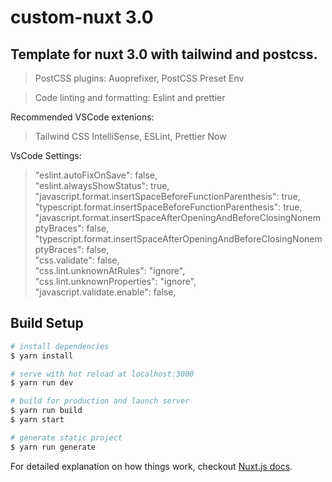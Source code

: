 # custom-nuxt 3.0

## Template for nuxt 3.0 with tailwind and postcss.

> PostCSS plugins: Auoprefixer, PostCSS Preset Env

> Code linting and formatting: Eslint and prettier

Recommended VSCode extenions:
> Tailwind CSS IntelliSense, ESLint, Prettier Now

VsCode Settings:  
>  "eslint.autoFixOnSave": false,  
>  "eslint.alwaysShowStatus": true,  
>  "javascript.format.insertSpaceBeforeFunctionParenthesis": true,  
>  "typescript.format.insertSpaceBeforeFunctionParenthesis": true,  
>  "javascript.format.insertSpaceAfterOpeningAndBeforeClosingNonemptyBraces": false,  
>  "typescript.format.insertSpaceAfterOpeningAndBeforeClosingNonemptyBraces": false,  
>  "css.validate": false,  
>  "css.lint.unknownAtRules": "ignore",  
>  "css.lint.unknownProperties": "ignore",  
>  "javascript.validate.enable": false,  

## Build Setup

``` bash
# install dependencies
$ yarn install

# serve with hot reload at localhost:3000
$ yarn run dev

# build for production and launch server
$ yarn run build
$ yarn start

# generate static project
$ yarn run generate
```

For detailed explanation on how things work, checkout [Nuxt.js docs](https://nuxtjs.org).
